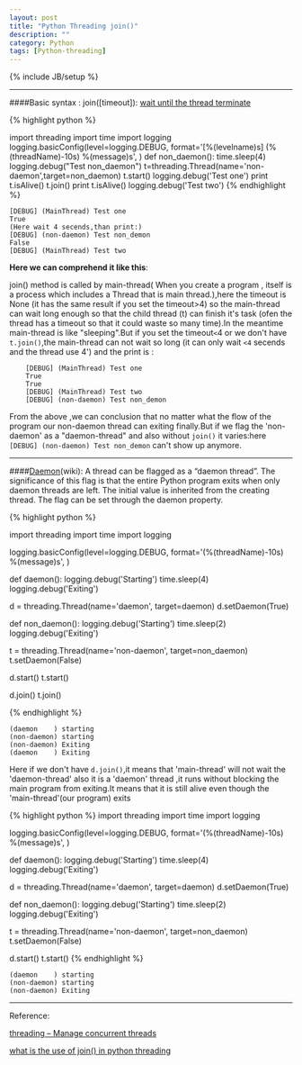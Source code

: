 ```yaml
---
layout: post
title: "Python Threading join()"
description: ""
category: Python
tags: [Python-threading]
---
```

{% include JB/setup %}

-----
####Basic syntax : join([timeout]):
[wait until the thread terminate](http://docs.python.org/2/library/threading.html#threading.Thread.join)

{% highlight python %}

import threading
import time
import logging
logging.basicConfig(level=logging.DEBUG,
                    format='[%(levelname)s] (%(threadName)-10s) %(message)s',
                    )
def non_daemon():
    time.sleep(4)
    logging.debug("Test non_daemon")
t=threading.Thread(name='non-daemon',target=non_daemon)
t.start()
logging.debug('Test one')
print t.isAlive()
t.join()
print t.isAlive()
logging.debug('Test two')
{% endhighlight %}


    [DEBUG] (MainThread) Test one
    True
    (Here wait 4 secends,than print:)
    [DEBUG] (non-daemon) Test non_demon
    False
    [DEBUG] (MainThread) Test two


 **Here we can comprehend it like this**:<!--more-->
 
 join() method is called by main-thread( When you create a program , itself is a process which includes a Thread that is main thread.),here the timeout is None (it has the same result if you set the timeout>4) so the main-thread can wait long enough so that the child thread (t) can finish it's task (ofen the thread has a timeout so that it could waste so many time).In the meantime main-thread is like "sleeping".But if you set the timeout`<`4 or we don't have `t.join()`,the main-thread can not wait so long (it can only wait `<4` secends and the thread use 4') and the print is :

        [DEBUG] (MainThread) Test one
        True
        True
        [DEBUG] (MainThread) Test two
        [DEBUG] (non-daemon) Test non_demon

From the above ,we can conclusion that no matter what the flow of the program our non-daemon thread can exiting finally.But if we flag the 'non-daemon' as a "daemon-thread" and also without `join()` it varies:here `[DEBUG] (non-daemon) Test non_demon` can't show up anymore.

 -----

####[Daemon](http://en.wikipedia.org/wiki/Daemon_%28computing%29)(wiki):
A thread can be flagged as a “daemon thread”. The significance of this flag is that the entire Python program exits when only daemon threads are left. The initial value is inherited from the creating thread. The flag can be set through the daemon property.
<!--Daemon threads are abruptly stopped at shutdown. Their resources (such as open files, database transactions, etc.) may not be released properly. If you want your threads to stop gracefully, make them non-daemonic and use a suitable signalling mechanism such as an Event.There is a “main thread” object; this corresponds to the initial thread of control in the Python program. It is not a daemon thread.There is the possibility that “dummy thread objects” are created. These are thread objects corresponding to “alien threads”, which are threads of control started outside the threading module, such as directly from C code. Dummy thread objects have limited functionality; they are always considered alive and daemonic, and cannot be join()ed. They are never deleted, since it is impossible to detect the termination of alien threads.-->

<!--<pre class="pre-color"></pre>-->


{% highlight python %}

import threading
import time
import logging

logging.basicConfig(level=logging.DEBUG,
                    format='(%(threadName)-10s) %(message)s',
                    )

def daemon():
    logging.debug('Starting')
    time.sleep(4)
    logging.debug('Exiting')

d = threading.Thread(name='daemon', target=daemon)
d.setDaemon(True)

def non_daemon():
    logging.debug('Starting')
    time.sleep(2)
    logging.debug('Exiting')

t = threading.Thread(name='non-daemon', target=non_daemon)
t.setDaemon(False)

d.start()
t.start()

d.join()
t.join()

{% endhighlight %}


    (daemon    ) starting
    (non-daemon) starting
    (non-daemon) Exiting
    (daemon    ) Exiting
Here if we don't have `d.join()`,it means that 'main-thread' will not wait the 'daemon-thread' also it is a 'daemon' thread ,it runs without blocking the main program from exiting.It means that it is still alive even though the 'main-thread'(our program) exits


{% highlight python %}
import threading
import time
import logging

logging.basicConfig(level=logging.DEBUG,
                    format='(%(threadName)-10s) %(message)s',
                    )

def daemon():
    logging.debug('Starting')
    time.sleep(4)
    logging.debug('Exiting')

d = threading.Thread(name='daemon', target=daemon)
d.setDaemon(True)

def non_daemon():
    logging.debug('Starting')
    time.sleep(2)
    logging.debug('Exiting')

t = threading.Thread(name='non-daemon', target=non_daemon)
t.setDaemon(False)

d.start()
t.start()
{% endhighlight %}


    (daemon    ) starting
    (non-daemon) starting
    (non-daemon) Exiting

---

Reference:

<a href="http://pymotw.com/2/threading/">threading – Manage concurrent threads</a>

<a href="http://stackoverflow.com/questions/15085348/what-is-the-use-of-join-in-python-threading">what is the use of join() in python threading</a>

